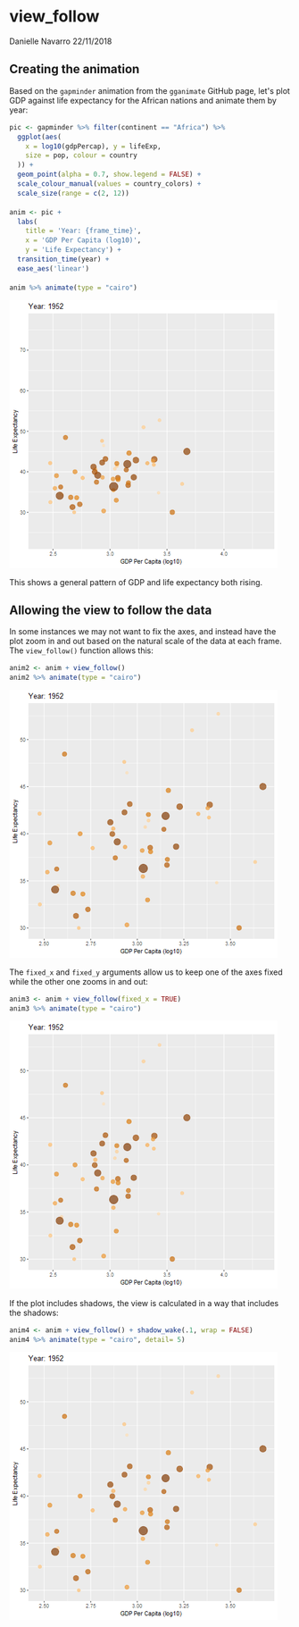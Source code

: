 view\_follow
================
Danielle Navarro
22/11/2018

Creating the animation
----------------------

Based on the `gapminder` animation from the `gganimate` GitHub page, let's plot GDP against life expectancy for the African nations and animate them by year:

``` r
pic <- gapminder %>% filter(continent == "Africa") %>%
  ggplot(aes(
    x = log10(gdpPercap), y = lifeExp, 
    size = pop, colour = country
  )) +
  geom_point(alpha = 0.7, show.legend = FALSE) +
  scale_colour_manual(values = country_colors) +
  scale_size(range = c(2, 12)) 

anim <- pic + 
  labs(
    title = 'Year: {frame_time}', 
    x = 'GDP Per Capita (log10)', 
    y = 'Life Expectancy') +
  transition_time(year) +
  ease_aes('linear')

anim %>% animate(type = "cairo")
```

![](view_follow_files/figure-markdown_github/initialanimation-1.gif)

This shows a general pattern of GDP and life expectancy both rising.

Allowing the view to follow the data
------------------------------------

In some instances we may not want to fix the axes, and instead have the plot zoom in and out based on the natural scale of the data at each frame. The `view_follow()` function allows this:

``` r
anim2 <- anim + view_follow()
anim2 %>% animate(type = "cairo")
```

![](view_follow_files/figure-markdown_github/viewfollow1-1.gif)

The `fixed_x` and `fixed_y` arguments allow us to keep one of the axes fixed while the other one zooms in and out:

``` r
anim3 <- anim + view_follow(fixed_x = TRUE)
anim3 %>% animate(type = "cairo")
```

![](view_follow_files/figure-markdown_github/viewfollow2-1.gif)

If the plot includes shadows, the view is calculated in a way that includes the shadows:

``` r
anim4 <- anim + view_follow() + shadow_wake(.1, wrap = FALSE)
anim4 %>% animate(type = "cairo", detail= 5)
```

![](view_follow_files/figure-markdown_github/viewfollow3-1.gif)
